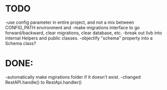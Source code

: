 # TODO
-use config parameter in entire project, and not a mix between CONFIG_PATH environment and 
-make migrations interface to go forward/backward, clear migrations, clear database, etc.
-break out livb into internal Helpers and public classes.
-objectify "schema" property into a Schema class?

# DONE:
-automatically make mgirations folder if it doesn't exist.
-changed RestAPI.handle() to RestApi.handler()